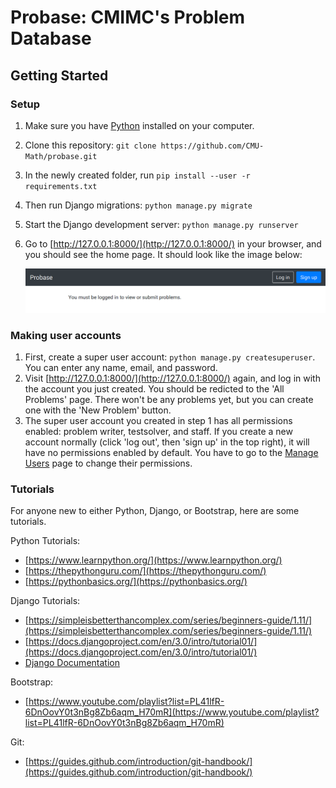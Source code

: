 # Probase: CMIMC's Problem Database

## Getting Started

### Setup
1. Make sure you have [Python](https://www.python.org/downloads/) installed on your computer.
2. Clone this repository: `git clone https://github.com/CMU-Math/probase.git`
3. In the newly created folder, run `pip install --user -r requirements.txt`
4. Then run Django migrations: `python manage.py migrate`
5. Start the Django development server: `python manage.py runserver`
6. Go to [http://127.0.0.1:8000/](http://127.0.0.1:8000/) in your browser, and you should see the home page. It should look like the image below:

    ![Home Page](static/img/homepage.png)

### Making user accounts
1. First, create a super user account: `python manage.py createsuperuser`. You can enter any name, email, and password.
2. Visit [http://127.0.0.1:8000/](http://127.0.0.1:8000/) again, and log in with the account you just created. You should be redicted to the 'All Problems' page. There won't be any problems yet, but you can create one with the 'New Problem' button.
3. The super user account you created in step 1 has all permissions enabled: problem writer, testsolver, and staff. If you create a new account normally (click 'log out', then 'sign up' in the top right), it will have no permissions enabled by default. You have to go to the [Manage Users](http://127.0.0.1:8000/manage-users/) page to change their permissions.

### Tutorials
For anyone new to either Python, Django, or Bootstrap, here are some tutorials.

Python Tutorials:
- [https://www.learnpython.org/](https://www.learnpython.org/)
- [https://thepythonguru.com/](https://thepythonguru.com/)
- [https://pythonbasics.org/](https://pythonbasics.org/)

Django Tutorials:
- [https://simpleisbetterthancomplex.com/series/beginners-guide/1.11/](https://simpleisbetterthancomplex.com/series/beginners-guide/1.11/)
- [https://docs.djangoproject.com/en/3.0/intro/tutorial01/](https://docs.djangoproject.com/en/3.0/intro/tutorial01/)
- [Django Documentation](https://docs.djangoproject.com/en/3.0/topics/)

Bootstrap:
- [https://www.youtube.com/playlist?list=PL41lfR-6DnOovY0t3nBg8Zb6aqm_H70mR](https://www.youtube.com/playlist?list=PL41lfR-6DnOovY0t3nBg8Zb6aqm_H70mR)

Git:
- [https://guides.github.com/introduction/git-handbook/](https://guides.github.com/introduction/git-handbook/)
